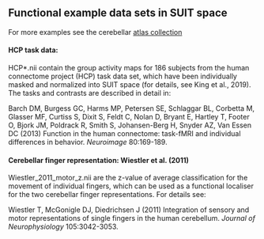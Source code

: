 ## Functional example data sets in SUIT space
For more examples see the cerebellar [atlas collection](http://www.diedrichsenlab.org/imaging/atlasPackage.htm)
 
#### HCP task data: 

HCP*.nii contain the group activity maps for 186 subjects from the human connectome project (HCP) task data set, which have been individually masked and normalized into SUIT space (for details, see King et al., 2019).
The tasks and contrasts are described in detail in: 

Barch DM, Burgess GC, Harms MP, Petersen SE, Schlaggar BL, Corbetta M, Glasser MF, Curtiss S, Dixit S, Feldt C, Nolan D, Bryant E, Hartley T, Footer O, Bjork JM, Poldrack R, Smith S, Johansen-Berg H, Snyder AZ, Van Essen DC (2013) Function in the human connectome: task-fMRI and individual differences in behavior. *Neuroimage* 80:169-189.

#### Cerebellar finger representation: Wiestler et al. (2011)
Wiestler_2011_motor_z.nii are the z-value of average classification for the movement of individual fingers, which can be used as a functional localiser for the two cerebellar finger representations. For details see:  

Wiestler T, McGonigle DJ, Diedrichsen J (2011) Integration of sensory and motor representations of single fingers in the human cerebellum. *Journal of Neurophysiology* 105:3042-3053.